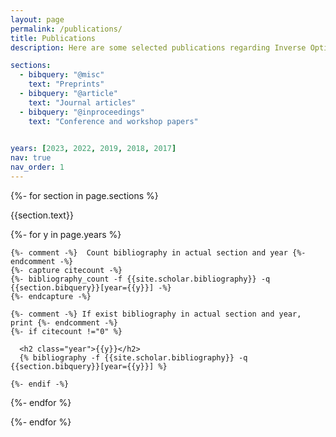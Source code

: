 ```yaml
---
layout: page
permalink: /publications/
title: Publications
description: Here are some selected publications regarding Inverse Optimal Control (IOC), Distributed Optimization (DO) and Multi-Agent System (MAS).

sections:
  - bibquery: "@misc"
    text: "Preprints"
  - bibquery: "@article"
    text: "Journal articles"
  - bibquery: "@inproceedings"
    text: "Conference and workshop papers"
  

years: [2023, 2022, 2019, 2018, 2017]
nav: true
nav_order: 1
---
```

<!-- _pages/publications.md -->
<div class="publications">

{%- for section in page.sections %}
  <a id="{{section.text}}"></a>
  <p class="bibtitle">{{section.text}}</p>
  {%- for y in page.years %}

    {%- comment -%}  Count bibliography in actual section and year {%- endcomment -%}
    {%- capture citecount -%}
    {%- bibliography_count -f {{site.scholar.bibliography}} -q {{section.bibquery}}[year={{y}}] -%}
    {%- endcapture -%}

    {%- comment -%} If exist bibliography in actual section and year, print {%- endcomment -%}
    {%- if citecount !="0" %}

      <h2 class="year">{{y}}</h2>
      {% bibliography -f {{site.scholar.bibliography}} -q {{section.bibquery}}[year={{y}}] %}

    {%- endif -%}

  {%- endfor %}

{%- endfor %}

</div>